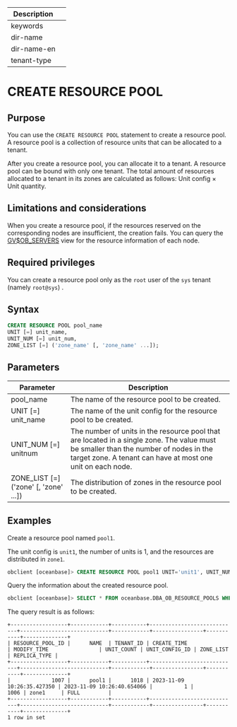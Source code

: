 | Description |                 |
|---------------|-----------------|
| keywords |                 |
| dir-name |                 |
| dir-name-en |                 |
| tenant-type |                 |

# CREATE RESOURCE POOL

## Purpose

You can use the `CREATE RESOURCE POOL` statement to create a resource pool. A resource pool is a collection of resource units that can be allocated to a tenant.

After you create a resource pool, you can allocate it to a tenant. A resource pool can be bound with only one tenant. The total amount of resources allocated to a tenant in its zones are calculated as follows: Unit config × Unit quantity.

## Limitations and considerations

When you create a resource pool, if the resources reserved on the corresponding nodes are insufficient, the creation fails. You can query the [GV$OB_SERVERS](../../../700.system-views/300.system-view-of-sys-tenant/300.performance-view-of-sys-tenant/900.gv-ob_servers-of-sys-tenant.md) view for the resource information of each node.

## Required privileges

You can create a resource pool only as the `root` user of the `sys` tenant (namely `root@sys`) .

## Syntax

```sql
CREATE RESOURCE POOL pool_name
UNIT [=] unit_name,
UNIT_NUM [=] unit_num,
ZONE_LIST [=] ('zone_name' [, 'zone_name' ...]);
```

## Parameters

| **Parameter** | **Description** |
|-------------------------------------------|---------------------------------------------------------------|
| pool_name | The name of the resource pool to be created.  |
| UNIT \[=\] unit_name | The name of the unit config for the resource pool to be created.  |
| UNIT_NUM \[=\] unitnum | The number of units in the resource pool that are located in a single zone. The value must be smaller than the number of nodes in the target zone. A tenant can have at most one unit on each node.  |
| ZONE_LIST \[=\] ('zone' \[, 'zone' ...\]) | The distribution of zones in the resource pool to be created.  |

## Examples

Create a resource pool named `pool1`.

The unit config is `unit1`, the number of units is 1, and the resources are distributed in `zone1`.

```sql
obclient [oceanbase]> CREATE RESOURCE POOL pool1 UNIT='unit1', UNIT_NUM=1, ZONE_LIST=('zone1');
```

Query the information about the created resource pool.

```sql
obclient [oceanbase]> SELECT * FROM oceanbase.DBA_OB_RESOURCE_POOLS WHERE NAME='pool1';
```

The query result is as follows:

```shell
+------------------+------------+-----------+----------------------------+----------------------------+------------+----------------+-----------+--------------+
| RESOURCE_POOL_ID |      NAME  | TENANT_ID | CREATE_TIME                | MODIFY_TIME                | UNIT_COUNT | UNIT_CONFIG_ID | ZONE_LIST | REPLICA_TYPE |
+------------------+------------+-----------+----------------------------+----------------------------+------------+----------------+-----------+--------------+
|             1007 |      pool1 |      1018 | 2023-11-09 10:26:35.427350 | 2023-11-09 10:26:40.654066 |          1 |           1006 | zone1     | FULL         |
+------------------+------------+-----------+----------------------------+----------------------------+------------+----------------+-----------+--------------+
1 row in set
```
